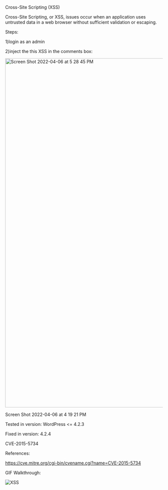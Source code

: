 
Cross-Site Scripting (XSS)

Cross-Site Scripting, or XSS, issues occur when an application uses untrusted data in a web browser without sufficient validation or escaping.

Steps:

1)login as an admin

2)inject the this XSS in the comments box:

<img width="1116" alt="Screen Shot 2022-04-06 at 5 28 45 PM" src="https://user-images.githubusercontent.com/78192383/162074451-8af4103e-4be0-4603-b54b-3ae780e17459.png">



Screen Shot 2022-04-06 at 4 19 21 PM

Tested in version: WordPress <= 4.2.3

Fixed in version: 4.2.4

CVE-2015-5734

References:

https://cve.mitre.org/cgi-bin/cvename.cgi?name=CVE-2015-5734

GIF Walkthrough:

![XSS](https://user-images.githubusercontent.com/78192383/162074566-f3039283-f5b8-4f50-9cb7-030e4dfc9035.gif)
